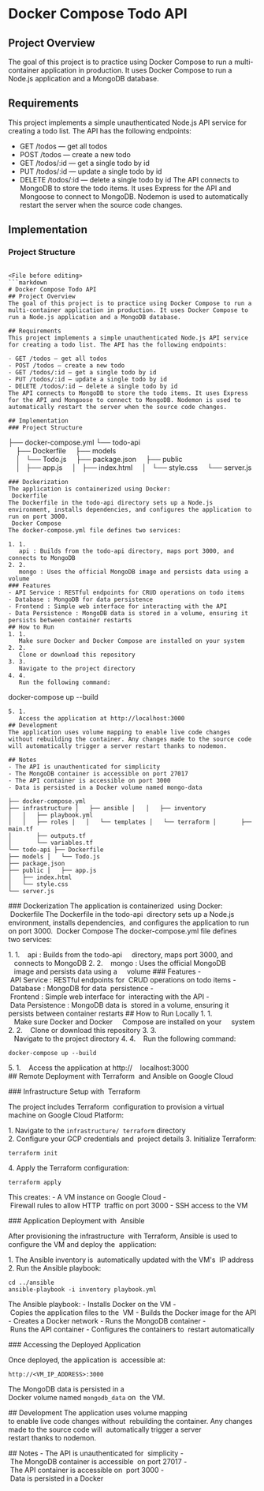 # Docker Compose Todo API
## Project Overview
The goal of this project is to practice using Docker Compose to run a multi-container application in production. It uses Docker Compose to run a Node.js application and a MongoDB database.

## Requirements
This project implements a simple unauthenticated Node.js API service for creating a todo list. The API has the following endpoints:

- GET /todos — get all todos
- POST /todos — create a new todo
- GET /todos/:id — get a single todo by id
- PUT /todos/:id — update a single todo by id
- DELETE /todos/:id — delete a single todo by id
The API connects to MongoDB to store the todo items. It uses Express for the API and Mongoose to connect to MongoDB. Nodemon is used to automatically restart the server when the source code changes.

## Implementation
### Project Structure
```

<File before editing>
```markdown
# Docker Compose Todo API
## Project Overview
The goal of this project is to practice using Docker Compose to run a multi-container application in production. It uses Docker Compose to run a Node.js application and a MongoDB database.

## Requirements
This project implements a simple unauthenticated Node.js API service for creating a todo list. The API has the following endpoints:

- GET /todos — get all todos
- POST /todos — create a new todo
- GET /todos/:id — get a single todo by id
- PUT /todos/:id — update a single todo by id
- DELETE /todos/:id — delete a single todo by id
The API connects to MongoDB to store the todo items. It uses Express for the API and Mongoose to connect to MongoDB. Nodemon is used to automatically restart the server when the source code changes.

## Implementation
### Project Structure
```
├── docker-compose.yml
└── todo-api\
    ├── Dockerfile
    ├── models\
    │   └── Todo.js
    ├── package.json
    ├── public\
    │   ├── app.js
    │   ├── index.html
    │   └── style.css
    └── server.js
```
### Dockerization
The application is containerized using Docker:
 Dockerfile
The Dockerfile in the todo-api directory sets up a Node.js environment, installs dependencies, and configures the application to run on port 3000.
 Docker Compose
The docker-compose.yml file defines two services:

1. 1.
   api : Builds from the todo-api directory, maps port 3000, and connects to MongoDB
2. 2.
   mongo : Uses the official MongoDB image and persists data using a volume
### Features
- API Service : RESTful endpoints for CRUD operations on todo items
- Database : MongoDB for data persistence
- Frontend : Simple web interface for interacting with the API
- Data Persistence : MongoDB data is stored in a volume, ensuring it persists between container restarts
## How to Run
1. 1.
   Make sure Docker and Docker Compose are installed on your system
2. 2.
   Clone or download this repository
3. 3.
   Navigate to the project directory
4. 4.
   Run the following command:
```
docker-compose up --build
```
5. 1.
   Access the application at http://localhost:3000
## Development
The application uses volume mapping to enable live code changes without rebuilding the container. Any changes made to the source code will automatically trigger a server restart thanks to nodemon.

## Notes
- The API is unauthenticated for simplicity
- The MongoDB container is accessible on port 27017
- The API container is accessible on port 3000
- Data is persisted in a Docker volume named mongo-data

├── docker-compose.yml
├── infrastructure │   ├── ansible │   │   ├── inventory
│   │   ├── playbook.yml
│   │   ├── roles │   │   └── templates │   └── terraform │       ├── main.tf
│       ├── outputs.tf
│       └── variables.tf
└── todo-api ├── Dockerfile
├── models │   └── Todo.js
├── package.json
├── public │   ├── app.js
│   ├── index.html
│   └── style.css
└── server.js

```
### Dockerization
The application is containerized 
using Docker:
 Dockerfile
The Dockerfile in the todo-api 
directory sets up a Node.js 
environment, installs dependencies, 
and configures the application to run 
on port 3000.
 Docker Compose
The docker-compose.yml file defines 
two services:

1. 1.
   api : Builds from the todo-api 
   directory, maps port 3000, and 
   connects to MongoDB
2. 2.
   mongo : Uses the official MongoDB 
   image and persists data using a 
   volume
### Features
- API Service : RESTful endpoints for 
CRUD operations on todo items
- Database : MongoDB for data 
persistence
- Frontend : Simple web interface for 
interacting with the API
- Data Persistence : MongoDB data is 
stored in a volume, ensuring it 
persists between container restarts
## How to Run Locally
1. 1.
   Make sure Docker and Docker 
   Compose are installed on your 
   system
2. 2.
   Clone or download this repository
3. 3.
   Navigate to the project directory
4. 4.
   Run the following command:
```
docker-compose up --build

```
5. 1.
   Access the application at http://
   localhost:3000
   
## Remote Deployment with Terraform 
and Ansible on Google Cloud

### Infrastructure Setup with 
Terraform

The project includes Terraform 
configuration to provision a virtual 
machine on Google Cloud Platform:

1. Navigate to the `infrastructure/
terraform` directory
2. Configure your GCP credentials and 
project details
3. Initialize Terraform:
```
terraform init

```
4. Apply the Terraform configuration:
```
terraform apply

```

This creates:
- A VM instance on Google Cloud
- Firewall rules to allow HTTP 
traffic on port 3000
- SSH access to the VM

### Application Deployment with 
Ansible

After provisioning the infrastructure 
with Terraform, Ansible is used to 
configure the VM and deploy the 
application:

1. The Ansible inventory is 
automatically updated with the VM's 
IP address
2. Run the Ansible playbook:
```
cd ../ansible
ansible-playbook -i inventory playbook.yml

```

The Ansible playbook:
- Installs Docker on the VM
- Copies the application files to the 
VM
- Builds the Docker image for the API
- Creates a Docker network
- Runs the MongoDB container
- Runs the API container
- Configures the containers to 
restart automatically

### Accessing the Deployed Application

Once deployed, the application is 
accessible at:
```
http://<VM_IP_ADDRESS>:3000

```

The MongoDB data is persisted in a 
Docker volume named `mongodb_data` on 
the VM.

## Development
The application uses volume mapping 
to enable live code changes without 
rebuilding the container. Any changes 
made to the source code will 
automatically trigger a server 
restart thanks to nodemon.

## Notes
- The API is unauthenticated for 
simplicity
- The MongoDB container is accessible 
on port 27017
- The API container is accessible on 
port 3000
- Data is persisted in a Docker 

```